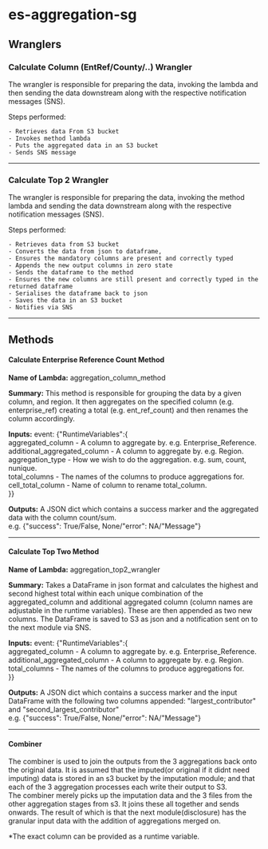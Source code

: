 
# es-aggregation-sg

## Wranglers

### Calculate Column (EntRef/County/..) Wrangler

The wrangler is responsible for preparing the data, invoking the lambda and then sending the data downstream along with the respective notification messages (SNS).

Steps performed:

    - Retrieves data From S3 bucket
    - Invokes method lambda
    - Puts the aggregated data in an S3 bucket
    - Sends SNS message
 <hr>
 
### Calculate Top 2 Wrangler

The wrangler is responsible for preparing the data, invoking the method lambda and sending the data downstream along with
the respective notification messages (SNS).

Steps performed:

    - Retrieves data from S3 bucket
    - Converts the data from json to dataframe,
    - Ensures the mandatory columns are present and correctly typed
    - Appends the new output columns in zero state
    - Sends the dataframe to the method
    - Ensures the new columns are still present and correctly typed in the returned dataframe
    - Serialises the dataframe back to json
    - Saves the data in an S3 bucket 
    - Notifies via SNS   
<hr>

## Methods

#### Calculate Enterprise Reference Count Method

**Name of Lambda:** aggregation_column_method

**Summary:** This method is responsible for grouping the data by a given column, and region. It then aggregates on the specified column (e.g. enterprise_ref) creating a total (e.g. ent_ref_count) and then renames the column accordingly.

**Inputs:**
    event: {"RuntimeVariables":{ <br>
        aggregated_column - A column to aggregate by. e.g. Enterprise_Reference. <br>
        additional_aggregated_column - A column to aggregate by. e.g. Region. <br>
        aggregation_type - How we wish to do the aggregation. e.g. sum, count, nunique. <br>
        total_columns - The names of the columns to produce aggregations for. <br>
        cell_total_column - Name of column to rename total_column. <br>
 }}

**Outputs:** A JSON dict which contains a success marker and the aggregated data with the column count/sum. <br>
e.g. {"success": True/False, None/"error": NA/"Message"}
<hr>

#### Calculate Top Two Method

**Name of Lambda:** aggregation_top2_wrangler

**Summary:** Takes a DataFrame in json format and calculates the highest and second highest total within each unique combination of the aggregated_column and additional aggregated column (column names are adjustable in the runtime variables). These are then appended as two new columns. The DataFrame is saved to S3 as json and a notification sent on to the next module via SNS.

**Inputs:**
    event: {"RuntimeVariables":{ <br>
        aggregated_column - A column to aggregate by. e.g. Enterprise_Reference. <br>
        additional_aggregated_column - A column to aggregate by. e.g. Region. <br>
        total_columns - The names of the columns to produce aggregations for. <br>
    }}

**Outputs:** A JSON dict which contains a success marker and the input DataFrame with the following two columns appended: "largest_contributor" and "second_largest_contributor" <br>
e.g. {"success": True/False, None/"error": NA/"Message"}

<hr>

#### Combiner

The combiner is used to join the outputs from the 3 aggregations back onto the original data. It is assumed that the imputed(or original if it didnt need imputing) data is stored in an s3 bucket by the imputation module; and that each of the 3 aggregation processes each write their output to S3. <br>
The combiner merely picks up the imputation data and the 3 files from the other aggregation stages from s3. It joins these all together and sends onwards. The result of which is that the next module(disclosure) has the granular input data with the addition of aggregations merged on.

*The exact column can be provided as a runtime variable.
